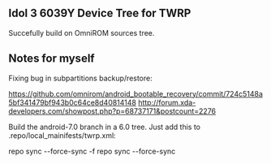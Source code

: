 Idol 3 6039Y Device Tree for TWRP
---------------------------------

Succefully build on OmniROM sources tree.

Notes for myself
----------------

Fixing bug in subpartitions backup/restore:

https://github.com/omnirom/android_bootable_recovery/commit/724c5148a5bf341479bf943b0c64ce8d40814148
http://forum.xda-developers.com/showpost.php?p=68737171&postcount=2276

Build the android-7.0 branch in a 6.0 tree. Just add this to .repo/local_mainifests/twrp.xml:
<?xml version="1.0" encoding="UTF-8"?>
<manifest>
  <remove-project path="bootable/recovery" name="android_bootable_recovery" remote="omnirom" revision="android-6.0" groups="pdk-cw-fs"/>
  <project path="bootable/recovery" name="android_bootable_recovery" remote="omnirom" revision="android-7.0" groups="pdk-cw-fs"/>
</manifest>

repo sync --force-sync -f
repo sync --force-sync
